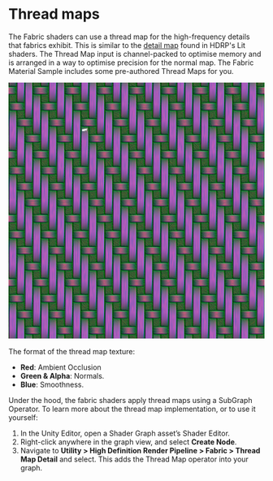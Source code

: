 # Thread maps

The Fabric shaders can use a thread map for the high-frequency details that fabrics exhibit. This is similar to the [detail map](../Mask-Map-And-Detail-Map.md#DetailMap) found in HDRP's Lit shaders. The Thread Map input is channel-packed to optimise memory and is arranged in a way to optimise precision for the normal map. The Fabric Material Sample includes some pre-authored Thread Maps for you.

![img](../Images/thread-map.png)

The format of the thread map texture:

- **Red**: Ambient Occlusion
- **Green & Alpha**: Normals.
- **Blue**: Smoothness.

Under the hood, the fabric shaders apply thread maps using a SubGraph Operator. To learn more about the thread map implementation, or to use it yourself:

1. In the Unity Editor, open a Shader Graph asset’s Shader Editor.
2. Right-click anywhere in the graph view, and select **Create Node**.
3. Navigate to **Utility > High Definition Render Pipeline > Fabric > Thread Map Detail** and select. This adds the Thread Map operator into your graph.